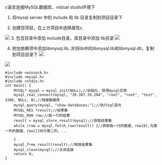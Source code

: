 c语言连接MySQL数据库，vistual studio环境下
<!--more-->

1. 将mysql server 中的 include 和 lib 目录复制到项目目录下

2. 创建空项目，在上方项目中选择属性c

![](https://gitee.com/Hami-Lemon/image-repo/raw/master/images/2021/05/25/20210525115031.png)
3. 包含目录中添加 include目录，库目录中添加 lib目录
![](https://gitee.com/Hami-Lemon/image-repo/raw/master/images/2021/05/25/20210525115037.png)

4. 附加依赖项中添加libmysql.lib, 并将lib中的libmysql.lib和libmysql.dll，复制到项目目录下
![](https://gitee.com/Hami-Lemon/image-repo/raw/master/images/2021/05/25/20210525115042.png)

![](https://gitee.com/Hami-Lemon/image-repo/raw/master/images/2021/05/25/20210525115048.png)


```
#include <winsock.h>
#include <mysql.h>
#include <stdio.h>
int main() {
	MYSQL* mysql = mysql_init(NULL);//初始化，获得mysql实例
	mysql_real_connect(mysql, "39.107.39.204", "root", "root", "test", 3306, NULL, 0);//链接数据库
	mysql_query(mysql, "show databases;");//执行sql语句
	MYSQL_RES *result;//结果集
	MYSQL_ROW row;//每一行的结果
	result = mysql_store_result(mysql);//获取结果集
	while (row = mysql_fetch_row(result)) {//获取每一行的数据，row[0],为第一列的数据，row[1]则为第二列，...

	}
	mysql_free_result(result);//释放结果集
	mysql_close(mysql);//关闭连接
	return 0;
}

```